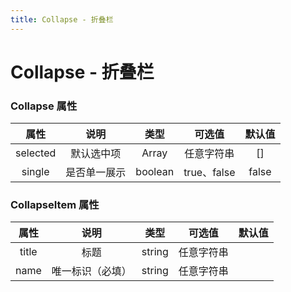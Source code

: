 ```yaml
---
title: Collapse - 折叠栏
---
```

# Collapse - 折叠栏

<ClientOnly>
 <collapse-demos></collapse-demos>
 <collapse-single-demos></collapse-single-demos>
</ClientOnly>

### Collapse 属性
|   属性   |     说明     |  类型   |   可选值    | 默认值 |
| :------: | :----------: | :-----: | :---------: | :----: |
| selected |  默认选中项  |  Array  | 任意字符串  |   []   |
|  single  | 是否单一展示 | boolean | true、false | false  |

### CollapseItem 属性
| 属性  |       说明       |  类型  |   可选值   | 默认值 |
| :---: | :--------------: | :----: | :--------: | :----: |
| title |       标题       | string | 任意字符串 |
| name  | 唯一标识（必填） | string | 任意字符串 |